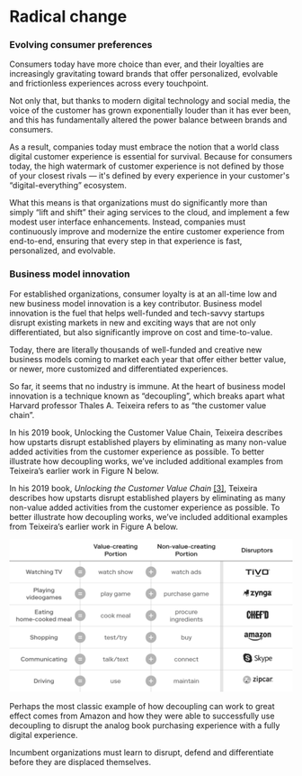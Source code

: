 # Radical change

### **Evolving consumer preferences**

Consumers today have more choice than ever, and their loyalties are increasingly gravitating toward brands that offer personalized, evolvable and frictionless experiences across every touchpoint. 

Not only that, but thanks to modern digital technology and social media, the voice of the customer has grown exponentially louder than it has ever been, and this has fundamentally altered the power balance between brands and consumers. 

As a result, companies today must embrace the notion that a world class digital customer experience is essential for survival. Because for consumers today, the high watermark of customer experience is not defined by those of your closest rivals — it's defined by every experience in your customer's “digital-everything” ecosystem.

What this means is that organizations must do significantly more than simply “lift and shift” their aging services to the cloud, and implement a few modest user interface enhancements. Instead, companies must continuously improve and modernize the entire customer experience from end-to-end, ensuring that every step in that experience is fast, personalized, and evolvable.

### Business model innovation 

For established organizations, consumer loyalty is at an all-time low and new business model innovation is a key contributor. Business model innovation is the fuel that helps well-funded and tech-savvy startups disrupt existing markets in new and exciting ways that are not only differentiated, but also significantly improve on cost and time-to-value. 

Today, there are literally thousands of well-funded and creative new business models coming to market each year that offer either better value, or newer, more customized and differentiated experiences. 

So far, it seems that no industry is immune. At the heart of business model innovation is a technique known as “decoupling”, which breaks apart what Harvard professor Thales A. Teixeira refers to as “the customer value chain”. 

In his 2019 book, Unlocking the Customer Value Chain, Teixeira describes how upstarts disrupt established players by eliminating as many non-value added activities from the customer experience as possible. To better illustrate how decoupling works, we’ve included additional examples from Teixeira’s earlier work in Figure N below.

In his 2019 book, _Unlocking the Customer Value Chain_ [\[3\]](../04-endnotes/endnotes.md), Teixeira describes how upstarts disrupt established players by eliminating as many non-value added activities from the customer experience as possible. To better illustrate how decoupling works, we’ve included additional examples from Teixeira’s earlier work in Figure A below.

![Figure A: Examples of decoupled activities and their disruptors](../.gitbook/assets/0%20%288%29.png)

Perhaps the most classic example of how decoupling can work to great effect comes from Amazon and how they were able to successfully use decoupling to disrupt the analog book purchasing experience with a fully digital experience.

Incumbent organizations must learn to disrupt, defend and differentiate before they are displaced themselves.


